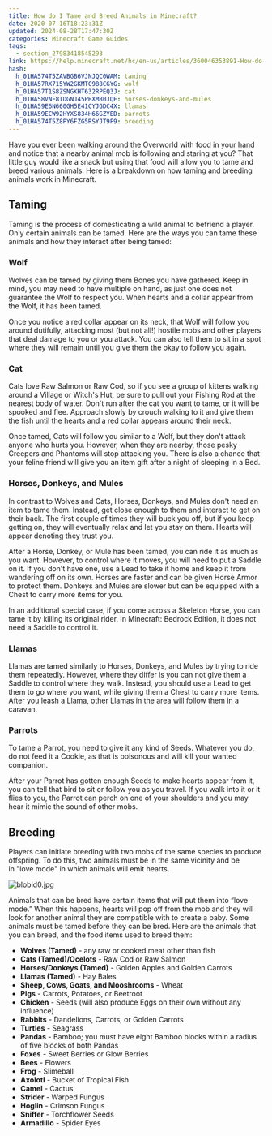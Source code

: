 ```yaml
---
title: How do I Tame and Breed Animals in Minecraft?
date: 2020-07-16T18:23:31Z
updated: 2024-08-28T17:47:30Z
categories: Minecraft Game Guides
tags:
  - section_27983418545293
link: https://help.minecraft.net/hc/en-us/articles/360046353891-How-do-I-Tame-and-Breed-Animals-in-Minecraft
hash:
  h_01HA574T5ZAVBGB6VJNJQC0WAM: taming
  h_01HA57RX715YW2GKMTC988CGYG: wolf
  h_01HA57T1S8ZSNGKHT632RPEQ3J: cat
  h_01HA58VNF8TDGNJ45PBXM80JQE: horses-donkeys-and-mules
  h_01HA59E6N660GH5E41CYJGDC4X: llamas
  h_01HA59ECW92HYXS834H66GZYED: parrots
  h_01HA574T5Z8PY6FZG5RSYJT9F9: breeding
---
```


Have you ever been walking around the Overworld with food in your hand and notice that a nearby animal mob is following and staring at you? That little guy would like a snack but using that food will allow you to tame and breed various animals. Here is a breakdown on how taming and breeding animals work in Minecraft.

## Taming 

Taming is the process of domesticating a wild animal to befriend a player. Only certain animals can be tamed. Here are the ways you can tame these animals and how they interact after being tamed: 

### Wolf

Wolves can be tamed by giving them Bones you have gathered. Keep in mind, you may need to have multiple on hand, as just one does not guarantee the Wolf to respect you. When hearts and a collar appear from the Wolf, it has been tamed.

Once you notice a red collar appear on its neck, that Wolf will follow you around dutifully, attacking most (but not all!) hostile mobs and other players that deal damage to you or you attack. You can also tell them to sit in a spot where they will remain until you give them the okay to follow you again.

### Cat

Cats love Raw Salmon or Raw Cod, so if you see a group of kittens walking around a Village or Witch's Hut, be sure to pull out your Fishing Rod at the nearest body of water. Don't run after the cat you want to tame, or it will be spooked and flee. Approach slowly by crouch walking to it and give them the fish until the hearts and a red collar appears around their neck.

Once tamed, Cats will follow you similar to a Wolf, but they don't attack anyone who hurts you. However, when they are nearby, those pesky Creepers and Phantoms will stop attacking you. There is also a chance that your feline friend will give you an item gift after a night of sleeping in a Bed.

### Horses, Donkeys, and Mules

In contrast to Wolves and Cats, Horses, Donkeys, and Mules don't need an item to tame them. Instead, get close enough to them and interact to get on their back. The first couple of times they will buck you off, but if you keep getting on, they will eventually relax and let you stay on them. Hearts will appear denoting they trust you.

After a Horse, Donkey, or Mule has been tamed, you can ride it as much as you want. However, to control where it moves, you will need to put a Saddle on it. If you don't have one, use a Lead to take it home and keep it from wandering off on its own. Horses are faster and can be given Horse Armor to protect them. Donkeys and Mules are slower but can be equipped with a Chest to carry more items for you.

In an additional special case, if you come across a Skeleton Horse, you can tame it by killing its original rider. In Minecraft: Bedrock Edition, it does not need a Saddle to control it.

### Llamas

Llamas are tamed similarly to Horses, Donkeys, and Mules by trying to ride them repeatedly. However, where they differ is you can not give them a Saddle to control where they walk. Instead, you should use a Lead to get them to go where you want, while giving them a Chest to carry more items. After you leash a Llama, other Llamas in the area will follow them in a caravan.

### Parrots

To tame a Parrot, you need to give it any kind of Seeds. Whatever you do, do not feed it a Cookie, as that is poisonous and will kill your wanted companion.

After your Parrot has gotten enough Seeds to make hearts appear from it, you can tell that bird to sit or follow you as you travel. If you walk into it or it flies to you, the Parrot can perch on one of your shoulders and you may hear it mimic the sound of other mobs.

## Breeding 

Players can initiate breeding with two mobs of the same species to produce offspring. To do this, two animals must be in the same vicinity and be in "love mode" in which animals will emit hearts. 

![blobid0.jpg](https://minecrafthelp.zendesk.com/hc/article_attachments/4404133437965)

Animals that can be bred have certain items that will put them into “love mode.” When this happens, hearts will pop off from the mob and they will look for another animal they are compatible with to create a baby. Some animals must be tamed before they can be bred. Here are the animals that you can breed, and the food items used to breed them: 

- **Wolves (Tamed)** - any raw or cooked meat other than fish 
- **Cats (Tamed)/Ocelots** - Raw Cod or Raw Salmon 
- **Horses/Donkeys (Tamed)** - Golden Apples and Golden Carrots 
- **Llamas (Tamed)** - Hay Bales 
- **Sheep, Cows, Goats, and Mooshrooms** - Wheat 
- **Pigs** - Carrots, Potatoes, or Beetroot
- **Chicken** - Seeds (will also produce Eggs on their own without any influence)
- **Rabbits** - Dandelions, Carrots, or Golden Carrots 
- **Turtles** - Seagrass 
- **Pandas** - Bamboo; you must have eight Bamboo blocks within a radius of five blocks of both Pandas 
- **Foxes** - Sweet Berries or Glow Berries
- **Bees** - Flowers
- **Frog** - Slimeball
- **Axolotl** - Bucket of Tropical Fish
- **Camel** - Cactus
- **Strider** - Warped Fungus
- **Hoglin** - Crimson Fungus
- **Sniffer** - Torchflower Seeds
- **Armadillo** - Spider Eyes
